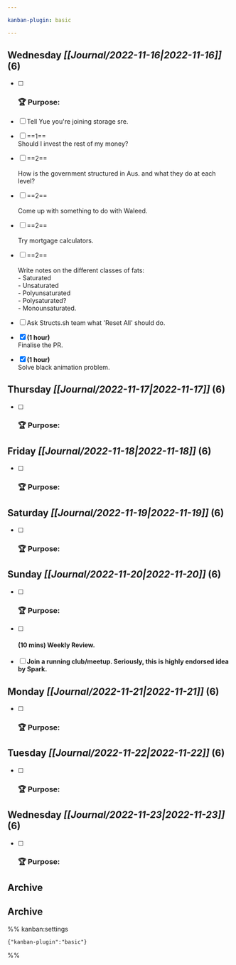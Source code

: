 ```yaml
---

kanban-plugin: basic

---
```


## **Wednesday** *[[Journal/2022-11-16|2022-11-16]]* (6)

- [ ] ### **🏆 Purpose**:
- [ ] Tell Yue you're joining storage sre.
- [ ] ==1==<br>Should I invest the rest of my money?
- [ ] ==2==<br><br>How is the government structured in Aus. and what they do at each level?
- [ ] ==2==<br><br>Come up with something to do with Waleed.
- [ ] ==2==<br><br>Try mortgage calculators.
- [ ] ==2==<br><br>Write notes on the different classes of fats:<br>- Saturated<br>- Unsaturated<br>- Polyunsaturated<br>- Polysaturated?<br>- Monounsaturated.
- [ ] Ask Structs.sh team what 'Reset All' should do.
- [x] **(1 hour)**<br>Finalise the PR.
- [x] **(1 hour)**<br>Solve black animation problem.


## **Thursday** *[[Journal/2022-11-17|2022-11-17]]* (6)

- [ ] ### **🏆 Purpose**:


## **Friday** *[[Journal/2022-11-18|2022-11-18]]* (6)

- [ ] ### **🏆 Purpose**:


## **Saturday** *[[Journal/2022-11-19|2022-11-19]]* (6)

- [ ] ### **🏆 Purpose**:


## **Sunday** *[[Journal/2022-11-20|2022-11-20]]* (6)

- [ ] ### **🏆 Purpose**:
- [ ] #### **(10 mins)** Weekly Review.
- [ ] **Join a running club/meetup. Seriously, this is highly endorsed idea by Spark.**


## **Monday** *[[Journal/2022-11-21|2022-11-21]]* (6)

- [ ] ### **🏆 Purpose**:


## **Tuesday** *[[Journal/2022-11-22|2022-11-22]]* (6)

- [ ] ### **🏆 Purpose**:


## **Wednesday** *[[Journal/2022-11-23|2022-11-23]]* (6)

- [ ] ### **🏆 Purpose**:


## Archive



## Archive





%% kanban:settings
```
{"kanban-plugin":"basic"}
```
%%